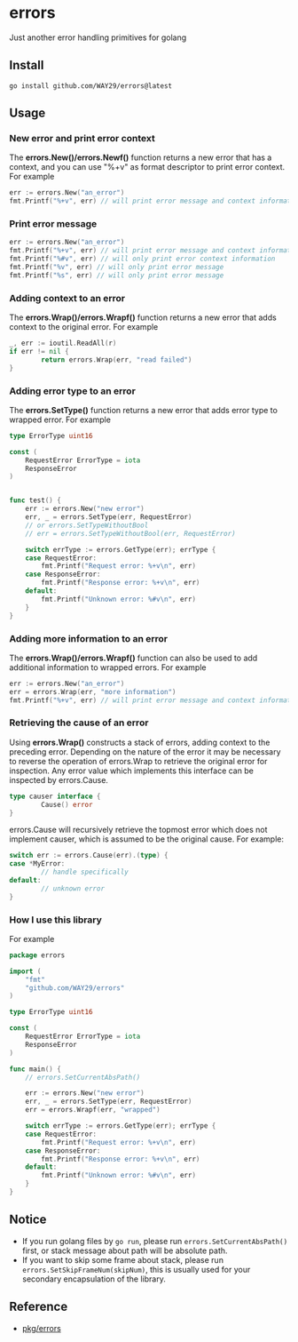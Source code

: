 # errors

Just another error handling primitives for golang

## Install
```
go install github.com/WAY29/errors@latest
```
## Usage
### New error and print error context
The **errors.New()/errors.Newf()** function returns a new error that has a context, and you can use "%+v" as format descriptor to print error context. For example
```go
err := errors.New("an_error")
fmt.Printf("%+v", err) // will print error message and context information
```

### Print error message
```go
err := errors.New("an_error")
fmt.Printf("%+v", err) // will print error message and context information
fmt.Printf("%#v", err) // will only print error context information
fmt.Printf("%v", err) // will only print error message
fmt.Printf("%s", err) // will only print error message
```
### Adding context to an error
The **errors.Wrap()/errors.Wrapf()** function returns a new error that adds context to the original error. For example
```go
_, err := ioutil.ReadAll(r)
if err != nil {
        return errors.Wrap(err, "read failed")
}
```
### Adding error type to an error
The **errors.SetType()** function returns a new error that adds error type to wrapped error. For example
```go
type ErrorType uint16

const (
	RequestError ErrorType = iota
	ResponseError
)


func test() {
	err := errors.New("new error")
	err, _ = errors.SetType(err, RequestError)
	// or errors.SetTypeWithoutBool
	// err = errors.SetTypeWithoutBool(err, RequestError)

	switch errType := errors.GetType(err); errType {
	case RequestError:
		fmt.Printf("Request error: %+v\n", err)
	case ResponseError:
		fmt.Printf("Response error: %+v\n", err)
	default:
		fmt.Printf("Unknown error: %#v\n", err)
	}
}
```

### Adding more information to an error
The **errors.Wrap()/errors.Wrapf()** function can also be used to add additional information to wrapped errors. For example
```go
err := errors.New("an_error")
err = errors.Wrap(err, "more information")
fmt.Printf("%+v", err) // will print error message and context information
```

### Retrieving the cause of an error
Using **errors.Wrap()** constructs a stack of errors, adding context to the preceding error. Depending on the nature of the error it may be necessary to reverse the operation of errors.Wrap to retrieve the original error for inspection. Any error value which implements this interface can be inspected by errors.Cause.
```go
type causer interface {
        Cause() error
}
```
errors.Cause will recursively retrieve the topmost error which does not implement causer, which is assumed to be the original cause. For example:
```go
switch err := errors.Cause(err).(type) {
case *MyError:
        // handle specifically
default:
        // unknown error
}
```

### How I use this library
For example
```go
package errors

import (
	"fmt"
	"github.com/WAY29/errors"
)

type ErrorType uint16

const (
	RequestError ErrorType = iota
	ResponseError
)

func main() {
	// errors.SetCurrentAbsPath()

	err := errors.New("new error")
	err, _ = errors.SetType(err, RequestError)
	err = errors.Wrapf(err, "wrapped")

	switch errType := errors.GetType(err); errType {
	case RequestError:
		fmt.Printf("Request error: %+v\n", err)
	case ResponseError:
		fmt.Printf("Response error: %+v\n", err)
	default:
		fmt.Printf("Unknown error: %#v\n", err)
	}
}

```


## Notice
- If you run golang files by `go run`, please run `errors.SetCurrentAbsPath()` first, or stack message about path will be absolute path.
- If you want to skip some frame about stack, please run `errors.SetSkipFrameNum(skipNum)`, this is usually used for your secondary encapsulation of the library.

## Reference
- [pkg/errors](https://github.com/pkg/errors)